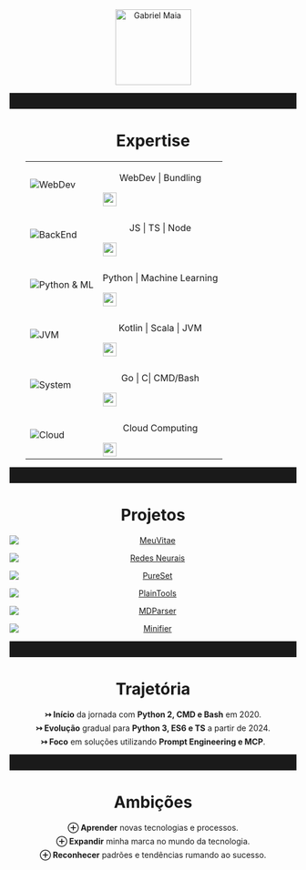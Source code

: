 <div align="center" style="width: 100%; max-width: 56em;">
  <!-- Cabeçalho -->
  <img
    src="https://img.shields.io/badge/%AD-Gabriel_Maia-24292E?logo=github&style=for-the-badge"
    alt="Gabriel Maia"
    style="height: 9.5em; max-width: 100%;"
  />

  <hr style="border: none; height: 2em;" />

  <!-- Expertise -->
  <h1>Expertise</h1>
  <table width="100%" style="border-collapse: collapse; max-width: 28em; margin: 0 auto;" align="center">
    <tr>
      <td>
        <img src="https://skillicons.dev/icons?i=html,css,webpack&theme=dark" alt="WebDev"/>
      </td>
      <td>
        <p align="center">WebDev | Bundling</p>
        <img align="center" src="https://img.shields.io/badge/░░████████████████░░-E34F26?style=flat-square" style="height: 1.5rem"/>
      </td>
    </tr>
    <tr><td></td></tr>
    <tr>
      <td>
        <img src="https://skillicons.dev/icons?i=js,ts,nodejs&theme=dark" alt="BackEnd"/>
      </td>
      <td>
        <p align="center">JS | TS | Node</p>
        <img align="center" src="https://img.shields.io/badge/░░░██████████████░░░-yellow?style=flat-square" style="height: 1.5rem"/>
      </td>
    </tr>
    <tr><td></td></tr>
    <tr>
      <td>
        <img src="https://skillicons.dev/icons?i=python,scikitlearn,tensorflow&theme=dark" alt="Python & ML"/>
      </td>
      <td>
        <p align="center">Python | Machine Learning</p>
        <img align="center" src="https://img.shields.io/badge/░░░██████████████░░░-3776AB?style=flat-square" style="height: 1.5rem"/>
      </td>
    </tr>
    <tr><td></td></tr>
    <tr>
      <td>
        <img align="center" src="https://skillicons.dev/icons?i=kotlin,scala,java&theme=dark" alt="JVM"/>
      </td>
      <td>
        <p align="center">Kotlin | Scala | JVM</p>
        <img align="center" src="https://img.shields.io/badge/░░░░░██████████░░░░░-7F52FF?style=flat-square" style="height: 1.5rem"/>
      </td>
    </tr>
    <tr><td></td></tr>
    <tr>
      <td>
        <img src="https://skillicons.dev/icons?i=go,c,bash&theme=dark" alt="System"/>
      </td>
      <td>
        <p align="center">Go | C| CMD/Bash</p>
        <img align="center" src="https://img.shields.io/badge/░░░░░░░██████░░░░░░░-00C8F0?style=flat-square" style="height: 1.5rem"/>
      </td>
    </tr>
    <tr><td></td></tr>
    <tr>
      <td>
        <img src="https://skillicons.dev/icons?i=aws,gcp,azure&theme=dark" alt="Cloud"/>
      </td>
      <td>
        <p align="center">Cloud Computing</p>
        <img align="center" src="https://img.shields.io/badge/░░░░░░░░░██░░░░░░░░░-FF9900?style=flat-square" style="height: 1.5rem"/>
      </td>
    </tr>
  </table>

  <hr style="border: none; height: 2em;" />

  <!-- Projetos -->
  <h1>Projetos</h1>
  <div>
    <a href="https://github.com/gabrielmsilva00/meuvitae"><img src="https://github-readme-stats.vercel.app/api/pin/?username=gabrielmsilva00&repo=meuvitae&theme=dark" alt="MeuVitae" style="max-width: 100%; height: auto; display: block; margin: 0 auto 1em;"/></a>
    <a href="https://github.com/gabrielmsilva00/redes-neurais-mlp"><img src="https://github-readme-stats.vercel.app/api/pin/?username=gabrielmsilva00&repo=redes-neurais-mlp&theme=dark" alt="Redes Neurais" style="max-width: 100%; height: auto; display: block; margin: 0 auto 1em;"/></a>
    <a href="https://github.com/gabrielmsilva00/pureset"><img src="https://github-readme-stats.vercel.app/api/pin/?username=gabrielmsilva00&repo=pureset&theme=dark" alt="PureSet" style="max-width: 100%; height: auto; display: block; margin: 0 auto 1em;"/></a>
    <a href="https://github.com/gabrielmsilva00/plaintools"><img src="https://github-readme-stats.vercel.app/api/pin/?username=gabrielmsilva00&repo=plaintools&theme=dark" alt="PlainTools" style="max-width: 100%; height: auto; display: block; margin: 0 auto 1em;"/></a>
    <a href="https://github.com/gabrielmsilva00/mdparser"><img src="https://github-readme-stats.vercel.app/api/pin/?username=gabrielmsilva00&repo=mdparser&theme=dark" alt="MDParser" style="max-width: 100%; height: auto; display: block; margin: 0 auto 1em;"/></a>
    <a href="https://github.com/gabrielmsilva00/minifier"><img src="https://github-readme-stats.vercel.app/api/pin/?username=gabrielmsilva00&repo=minifier&theme=dark" alt="Minifier" style="max-width: 100%; height: auto; display: block; margin: 0 auto;"/></a>
  </div>

  <hr style="border: none; height: 2em;" />

  <!-- Trajetória -->
  <h1>Trajetória</h1>
  <ul style="list-style-type: none; padding: 0; margin: 0; text-align: center;">
    <li style="margin-bottom: .5em;"><strong>↣ Início</strong> da jornada com <strong>Python 2, CMD e Bash</strong> em 2020.</li>
    <li style="margin-bottom: .5em;"><strong>↣ Evolução</strong> gradual para <strong>Python 3, ES6 e TS</strong> a partir de 2024.</li>
    <li><strong>↣ Foco</strong> em soluções utilizando <strong>Prompt Engineering e MCP</strong>.</li>
  </ul>

  <hr style="border: none; height: 2em;" />

  <!-- Ambições -->
  <h1>Ambições</h1>
  <ul style="list-style-type: none; padding: 0; margin: 0; text-align: center;">
    <li style="margin-bottom: .5em;"><strong>⊕ Aprender</strong> novas tecnologias e processos.</li>
    <li style="margin-bottom: .5em;"><strong>⊕ Expandir</strong> minha marca no mundo da tecnologia.</li>
    <li><strong>⊕ Reconhecer</strong> padrões e tendências rumando ao sucesso.</li>
  </ul>
</div>
